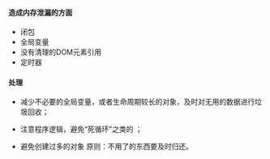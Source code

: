 #### 造成内存泄漏的方面

- 闭包
- 全局变量
- 没有清理的DOM元素引用
- 定时器



#### 处理

- 减少不必要的全局变量，或者生命周期较长的对象，及时对无用的数据进行垃圾回收；

- 注意程序逻辑，避免“死循环”之类的 ；

- 避免创建过多的对象  原则：不用了的东西要及时归还。